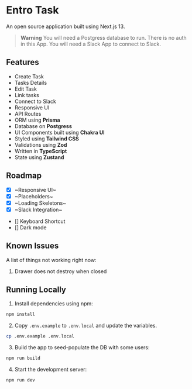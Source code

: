 # Entro Task

An open source application built using Next.js 13.

> **Warning**
> You will need a Postgress database to run.
> There is no auth in this App.
> You will need a Slack App to connect to Slack.

## Features

- Create Task
- Tasks Details
- Edit Task
- Link tasks
- Connect to Slack
- Responsive UI
- API Routes
- ORM using **Prisma**
- Database on **Postgress**
- UI Components built using **Chakra UI**
- Styled using **Tailwind CSS**
- Validations using **Zod**
- Written in **TypeScript**
- State using **Zustand**

## Roadmap

- [x] ~Responsive UI~
- [x] ~Placeholders~
- [x] ~Loading Skeletons~
- [x] ~Slack Integration~
- [] Keyboard Shortcut
- [] Dark mode

## Known Issues

A list of things not working right now:

1. Drawer does not destroy when closed

## Running Locally

1. Install dependencies using npm:

```sh
npm install
```

2. Copy `.env.example` to `.env.local` and update the variables.

```sh
cp .env.example .env.local
```

3. Build the app to seed-populate the DB with some users:

```sh
npm run build
```

4. Start the development server:

```sh
npm run dev
```
